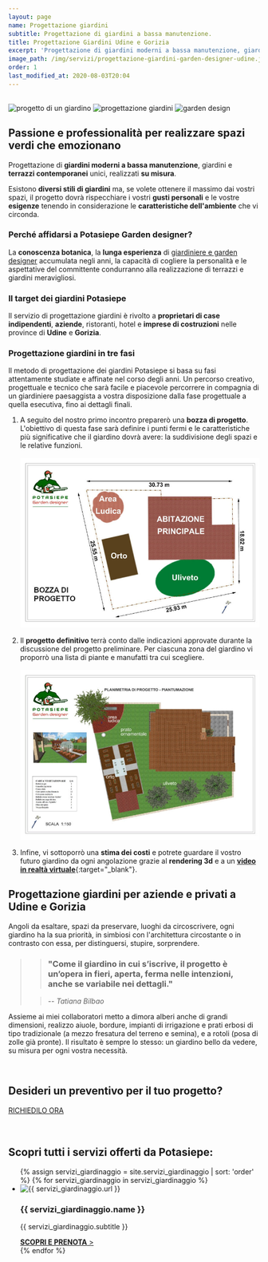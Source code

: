 ```yaml
---
layout: page
name: Progettazione giardini
subtitle: Progettazione di giardini a bassa manutenzione.
title: Progettazione Giardini Udine e Gorizia
excerpt: 'Progettazione di giardini moderni a bassa manutenzione, giardini e terrazzi contemporanei realizzati su misura in base alle esigenze del cliente. Garden design.'
image_path: /img/servizi/progettazione-giardini-garden-designer-udine.jpg
order: 1
last_modified_at: 2020-08-03T20:04
---
```

<br/>
<div class="carousel">
  <img class="mySlides" src="{{ site.baseurl }}\img\slides\progettazione-giardini\progetto1.jpg" alt="progetto di un giardino" title="progetto di un giardino"/>
  <img class="mySlides" src="{{ site.baseurl }}\img\slides\progettazione-giardini\progetto2.jpg" alt="progettazione giardini" title="progettazione giardini"/>
  <img class="mySlides" src="{{ site.baseurl }}\img\slides\progettazione-giardini\progetto3.jpg" alt="garden design" title="garden design"/>
</div>

## Passione e professionalità per realizzare spazi verdi che emozionano

Progettazione di **giardini moderni a bassa manutenzione**, giardini e **terrazzi contemporanei** unici, realizzati **su misura**.

Esistono **diversi stili di giardini** ma, se volete ottenere il massimo dai vostri spazi, il progetto dovrà rispecchiare i vostri **gusti personali** e le vostre **esigenze** tenendo in considerazione le **caratteristiche dell'ambiente** che vi circonda.

### Perché affidarsi a Potasiepe Garden designer?

La **conoscenza botanica**, la **lunga esperienza** di [giardiniere e garden designer](/chi-sono/ "Chi sono") accumulata negli anni, la capacità di cogliere la personalità e le aspettative del committente condurranno alla realizzazione di terrazzi e giardini meravigliosi.

### Il target dei giardini Potasiepe

Il servizio di progettazione giardini è rivolto a **proprietari di case indipendenti**, **aziende**, ristoranti, hotel e **imprese di costruzioni** nelle province di **Udine** e **Gorizia**.

### Progettazione giardini in tre fasi

Il metodo di progettazione dei giardini Potasiepe si basa su fasi attentamente studiate e affinate nel corso degli anni. Un percorso creativo, progettuale e tecnico che sarà facile e piacevole percorrere in compagnia di un giardiniere paesaggista a vostra disposizione dalla fase progettuale a quella esecutiva, fino ai dettagli finali.

1. A seguito del nostro primo incontro preparerò una **bozza di progetto**. L'obiettivo di questa fase sarà definire i punti fermi e le caratteristiche più significative che il giardino dovrà avere: la suddivisione degli spazi e le relative funzioni.
<br/><br/>
![Bozza di progetto di un giardino](\img\slides\progettazione-giardini\bozza-progetto-giardino.jpg "Bozza di progetto di un giardino")

2. Il **progetto definitivo** terrà conto dalle indicazioni approvate durante la discussione del progetto preliminare. Per ciascuna zona del giardino vi proporrò una lista di piante e manufatti tra cui scegliere.
<br/><br/>
![Progettazione giardini: esempio di planimetria](\img\slides\progettazione-giardini\planimetria.jpg "Progettazione giardini: esempio di planimetria")

3. Infine, vi sottoporrò una **stima dei costi** e potrete guardare il vostro futuro giardino da ogni angolazione grazie al **rendering 3d** e a un [**video in realtà virtuale**](https://www.youtube.com/channel/UChOregSevfw5GAASxrTh2DQ "guarda i video dei giardini progettati da Potasiepe su YouTube"){:target="_blank"}.

## Progettazione giardini per aziende e privati a Udine e Gorizia

Angoli da esaltare, spazi da preservare, luoghi da circoscrivere, ogni giardino ha la sua priorità, in simbiosi con l'architettura circostante o in contrasto con essa, per distinguersi, stupire, sorprendere.

>> ### "Come il giardino in cui s’iscrive, il progetto è un’opera in fieri, aperta, ferma nelle intenzioni, anche se variabile nei dettagli."
>
>> -- <cite> Tatiana Bilbao </cite>

Assieme ai miei collaboratori metto a dimora alberi anche di grandi dimensioni, realizzo aiuole, bordure, impianti di irrigazione e prati erbosi di tipo tradizionale (a mezzo fresatura del terreno e semina), e a rotoli (posa di zolle già pronte). Il risultato è sempre lo stesso: un giardino bello da vedere, su misura per ogni vostra necessità.

<br/>
<div class="text-center">
  <h2>Desideri un preventivo per il tuo progetto?</h2>
  <a title="Richiedi preventivo" href="/contatti/" aria-label="Richiedi preventivo" class="button">RICHIEDILO ORA</a>
</div>
<br/><br/>

## Scopri tutti i servizi offerti da Potasiepe:

<div class="list-collection">
<ul>
  {% assign servizi_giardinaggio = site.servizi_giardinaggio | sort: 'order' %}
  {% for servizi_giardinaggio in servizi_giardinaggio %}
		<li>
      <img src="{% include relative-src.html src=servizi_giardinaggio.image_path %}" alt="{{ servizi_giardinaggio.url }}">
      <div>
      <h3>{{ servizi_giardinaggio.name }}</h3>
      <p>{{ servizi_giardinaggio.subtitle }}</p>
			<a href="{{ site.baseurl }}{{ servizi_giardinaggio.url }}" title="{{ servizi_giardinaggio.url }}"><strong>SCOPRI E PRENOTA</strong> &gt;</a>
      </div>
    </li>
	{% endfor %}
</ul>
</div>
<script>var myIndex=0;function carousel(){var e,l=document.getElementsByClassName("mySlides");for(e=0;e<l.length;e++)l[e].style.display="none";++myIndex>l.length&&(myIndex=1),l[myIndex-1].style.display="block",setTimeout(carousel,2e3)}carousel();</script>

